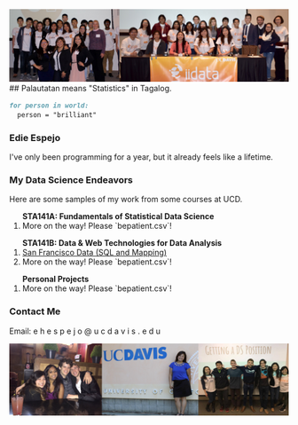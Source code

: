 <img src="images/iidata_banner.jpg">
## Palautatan means "Statistics" in Tagalog.

```markdown
for person in world:
  person = "brilliant"
```

### Edie Espejo
I've only been programming for a year, but it already feels like a lifetime.

### My Data Science Endeavors
Here are some samples of my work from some courses at UCD.

<ol>
<b>STA141A: Fundamentals of Statistical Data Science</b>
<li>More on the way! Please `bepatient.csv`!</li>
</ol>

<ol>
<b>STA141B: Data & Web Technologies for Data Analysis</b>
<li><a href="assignment6.html" title="Exploring San Francisco Data">San Francisco Data (SQL and Mapping)</a></li>
<li>More on the way! Please `bepatient.csv`!</li>
</ol>

<ol>
<b>Personal Projects</b>
<li>More on the way! Please `bepatient.csv`!</li>
</ol>

### Contact Me
Email: e h e s p e j o @ u c d a v i s . e d u

<img src="images/banner2.jpg">

